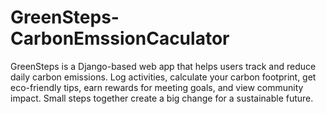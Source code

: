 # GreenSteps-CarbonEmssionCaculator
GreenSteps is a Django-based web app that helps users track and reduce daily carbon emissions. Log activities, calculate your carbon footprint, get eco-friendly tips, earn rewards for meeting goals, and view community impact. Small steps together create a big change for a sustainable future.
